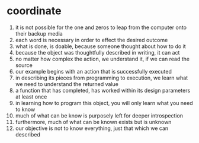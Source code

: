 # coordinate

  1. it is not possible for the one and zeros to leap from the computer onto their backup media
  2. each word is necessary in order to effect the desired outcome
  3. what is done, is doable, because someone thought about how to do it
  4. because the object was thoughtfully described in writing, it can act
  5. no matter how complex the action, we understand it, if we can read the source
  6. our example begins with an action that is successfully executed
  7. in describing its pieces from programming to execution, we learn what we need to understand the returned value
  8. a function that has completed, has worked within its design parameters at least once
  9. in learning how to program this object, you will only learn what you need to know
  10. much of what can be know is purposely left for deeper introspection
  11. furthermore, much of what can be known exists but is unknown
  12. our objective is not to know everything, just that which we can described

 
  


